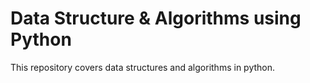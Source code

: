 # Data Structure & Algorithms using Python
This repository covers data structures and algorithms in python.
